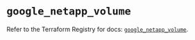 # `google_netapp_volume`

Refer to the Terraform Registry for docs: [`google_netapp_volume`](https://registry.terraform.io/providers/hashicorp/google-beta/6.19.0/docs/resources/google_netapp_volume).
